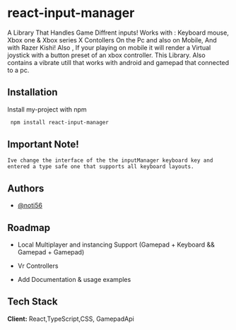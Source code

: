 # react-input-manager

A Library That Handles Game Diffrent inputs!
Works with : Keyboard mouse, Xbox one & Xbox series X Contollers On the Pc and also on Mobile, And with Razer Kishi! Also , If your playing on mobile it will render a Virtual joystick with a button preset of an xbox controller. This Library.
Also contains a vibrate utill that works with android and gamepad that connected to a pc.

## Installation

Install my-project with npm

```bash
 npm install react-input-manager

```


## Important Note!
    Ive change the interface of the the inputManager keyboard key and entered a type safe one that supports all keyboard layouts.
    

## Authors

- [@noti56](https://github.com/noti56)

## Roadmap

- Local Multiplayer and instancing Support (Gamepad + Keyboard && Gamepad + Gamepad)


- Vr Controllers

- Add Documentation & usage examples

## Tech Stack

**Client:** React,TypeScript,CSS, GamepadApi
